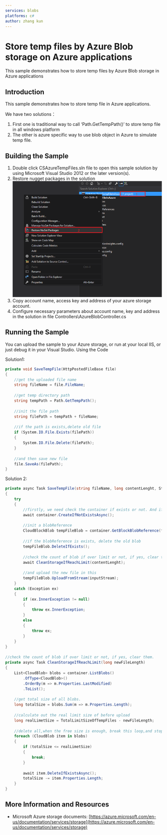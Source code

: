 ```yaml
---
services: blobs
platforms: c#
author: zhang kun
---
```


# Store temp files by Azure Blob storage on Azure applications
This sample demonstrates how to store temp files by Azure Blob storage in Azure applications

## Introduction 
This sample demonstrates how to store temp file in Azure applications. 


We have two solutions： 

1. First one is traditional way to call ‘Path.GetTempPath()’ to store temp file in all windows platform 
2. The other is azure specific way to use blob object in Azure to simulate temp file.  

## Building the Sample
1. Double click CSAzureTempFiles.sln file to open this sample solution by using Microsoft Visual Studio 2012 or the later version(s). 
2. Restore nugget packages in the solution 
![restore-nuget-package](images/restore-nuget-package.png)
3.	Copy account name, access key and address of your azure storage account.
4.	Configure necessary parameters about account name, key and address in the solution in file Controllers\AzureBlobController.cs
 
## Running the Sample
You can upload the sample to your Azure storage, or run at your local IIS, or just debug it in your Visual Studio.
Using the Code

Solution1:
```cs
private void SaveTempFile(HttpPostedFileBase file)
{
    //get the uploaded file name
    string fileName = file.FileName;

    //get temp directory path
    string tempPath = Path.GetTempPath();

    //init the file path
    string filePath = tempPath + fileName;

    //if the path is exists,delete old file
    if (System.IO.File.Exists(filePath))
    {
        System.IO.File.Delete(filePath);
    }

    //and then save new file
    file.SaveAs(filePath);
}
```
Solution 2: 
```cs
private async Task SaveTempFile(string fileName, long contentLenght, Stream inputStream)
{
    try
    {
        //firstly, we need check the container if exists or not. And if not, we need to create one.
        await container.CreateIfNotExistsAsync();

        //init a blobReference
        CloudBlockBlob tempFileBlob = container.GetBlockBlobReference(fileName);

        //if the blobReference is exists, delete the old blob
        tempFileBlob.DeleteIfExists();

        //check the count of blob if over limit or not, if yes, clear them.
        await CleanStorageIfReachLimit(contentLenght);

        //and upload the new file in this
        tempFileBlob.UploadFromStream(inputStream);
    }
    catch (Exception ex)
    {
        if (ex.InnerException != null)
        {
            throw ex.InnerException;
        }
        else
        {
            throw ex;
        }
    }
}

//check the count of blob if over limit or not, if yes, clear them. 
private async Task CleanStorageIfReachLimit(long newFileLength)
{
    List<CloudBlob> blobs = container.ListBlobs()
        .OfType<CloudBlob>()
        .OrderBy(m => m.Properties.LastModified)
        .ToList();

    //get total size of all blobs.
    long totalSize = blobs.Sum(m => m.Properties.Length);

    //calculate out the real limit size of before upload
    long realLimetSize = TotalLimitSizeOfTempFiles - newFileLength;

    //delete all,when the free size is enough, break this loop,and stop delete blob anymore
    foreach (CloudBlob item in blobs)
    {
        if (totalSize <= realLimetSize)
        {
            break;
        }

        await item.DeleteIfExistsAsync();
        totalSize -= item.Properties.Length;
    }
} 
```
## More Information and Resources
- Microsoft Azure storage documents: [https://azure.microsoft.com/en-us/documentation/services/storage](https://azure.microsoft.com/en-us/documentation/services/storage)
